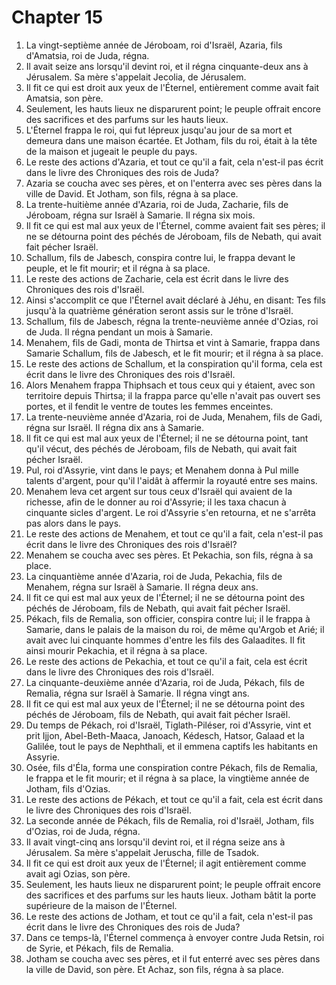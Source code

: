 # Chapter 15

1. La vingt-septième année de Jéroboam, roi d'Israël, Azaria, fils d'Amatsia, roi de Juda, régna.
2. Il avait seize ans lorsqu'il devint roi, et il régna cinquante-deux ans à Jérusalem. Sa mère s'appelait Jecolia, de Jérusalem.
3. Il fit ce qui est droit aux yeux de l'Éternel, entièrement comme avait fait Amatsia, son père.
4. Seulement, les hauts lieux ne disparurent point; le peuple offrait encore des sacrifices et des parfums sur les hauts lieux.
5. L'Éternel frappa le roi, qui fut lépreux jusqu'au jour de sa mort et demeura dans une maison écartée. Et Jotham, fils du roi, était à la tête de la maison et jugeait le peuple du pays.
6. Le reste des actions d'Azaria, et tout ce qu'il a fait, cela n'est-il pas écrit dans le livre des Chroniques des rois de Juda?
7. Azaria se coucha avec ses pères, et on l'enterra avec ses pères dans la ville de David. Et Jotham, son fils, régna à sa place.
8. La trente-huitième année d'Azaria, roi de Juda, Zacharie, fils de Jéroboam, régna sur Israël à Samarie. Il régna six mois.
9. Il fit ce qui est mal aux yeux de l'Éternel, comme avaient fait ses pères; il ne se détourna point des péchés de Jéroboam, fils de Nebath, qui avait fait pécher Israël.
10. Schallum, fils de Jabesch, conspira contre lui, le frappa devant le peuple, et le fit mourir; et il régna à sa place.
11. Le reste des actions de Zacharie, cela est écrit dans le livre des Chroniques des rois d'Israël.
12. Ainsi s'accomplit ce que l'Éternel avait déclaré à Jéhu, en disant: Tes fils jusqu'à la quatrième génération seront assis sur le trône d'Israël.
13. Schallum, fils de Jabesch, régna la trente-neuvième année d'Ozias, roi de Juda. Il régna pendant un mois à Samarie.
14. Menahem, fils de Gadi, monta de Thirtsa et vint à Samarie, frappa dans Samarie Schallum, fils de Jabesch, et le fit mourir; et il régna à sa place.
15. Le reste des actions de Schallum, et la conspiration qu'il forma, cela est écrit dans le livre des Chroniques des rois d'Israël.
16. Alors Menahem frappa Thiphsach et tous ceux qui y étaient, avec son territoire depuis Thirtsa; il la frappa parce qu'elle n'avait pas ouvert ses portes, et il fendit le ventre de toutes les femmes enceintes.
17. La trente-neuvième année d'Azaria, roi de Juda, Menahem, fils de Gadi, régna sur Israël. Il régna dix ans à Samarie.
18. Il fit ce qui est mal aux yeux de l'Éternel; il ne se détourna point, tant qu'il vécut, des péchés de Jéroboam, fils de Nebath, qui avait fait pécher Israël.
19. Pul, roi d'Assyrie, vint dans le pays; et Menahem donna à Pul mille talents d'argent, pour qu'il l'aidât à affermir la royauté entre ses mains.
20. Menahem leva cet argent sur tous ceux d'Israël qui avaient de la richesse, afin de le donner au roi d'Assyrie; il les taxa chacun à cinquante sicles d'argent. Le roi d'Assyrie s'en retourna, et ne s'arrêta pas alors dans le pays.
21. Le reste des actions de Menahem, et tout ce qu'il a fait, cela n'est-il pas écrit dans le livre des Chroniques des rois d'Israël?
22. Menahem se coucha avec ses pères. Et Pekachia, son fils, régna à sa place.
23. La cinquantième année d'Azaria, roi de Juda, Pekachia, fils de Menahem, régna sur Israël à Samarie. Il régna deux ans.
24. Il fit ce qui est mal aux yeux de l'Éternel; il ne se détourna point des péchés de Jéroboam, fils de Nebath, qui avait fait pécher Israël.
25. Pékach, fils de Remalia, son officier, conspira contre lui; il le frappa à Samarie, dans le palais de la maison du roi, de même qu'Argob et Arié; il avait avec lui cinquante hommes d'entre les fils des Galaadites. Il fit ainsi mourir Pekachia, et il régna à sa place.
26. Le reste des actions de Pekachia, et tout ce qu'il a fait, cela est écrit dans le livre des Chroniques des rois d'Israël.
27. La cinquante-deuxième année d'Azaria, roi de Juda, Pékach, fils de Remalia, régna sur Israël à Samarie. Il régna vingt ans.
28. Il fit ce qui est mal aux yeux de l'Éternel; il ne se détourna point des péchés de Jéroboam, fils de Nebath, qui avait fait pécher Israël.
29. Du temps de Pékach, roi d'Israël, Tiglath-Piléser, roi d'Assyrie, vint et prit Ijjon, Abel-Beth-Maaca, Janoach, Kédesch, Hatsor, Galaad et la Galilée, tout le pays de Nephthali, et il emmena captifs les habitants en Assyrie.
30. Osée, fils d'Éla, forma une conspiration contre Pékach, fils de Remalia, le frappa et le fit mourir; et il régna à sa place, la vingtième année de Jotham, fils d'Ozias.
31. Le reste des actions de Pékach, et tout ce qu'il a fait, cela est écrit dans le livre des Chroniques des rois d'Israël.
32. La seconde année de Pékach, fils de Remalia, roi d'Israël, Jotham, fils d'Ozias, roi de Juda, régna.
33. Il avait vingt-cinq ans lorsqu'il devint roi, et il régna seize ans à Jérusalem. Sa mère s'appelait Jeruscha, fille de Tsadok.
34. Il fit ce qui est droit aux yeux de l'Éternel; il agit entièrement comme avait agi Ozias, son père.
35. Seulement, les hauts lieux ne disparurent point; le peuple offrait encore des sacrifices et des parfums sur les hauts lieux. Jotham bâtit la porte supérieure de la maison de l'Éternel.
36. Le reste des actions de Jotham, et tout ce qu'il a fait, cela n'est-il pas écrit dans le livre des Chroniques des rois de Juda?
37. Dans ce temps-là, l'Éternel commença à envoyer contre Juda Retsin, roi de Syrie, et Pékach, fils de Remalia.
38. Jotham se coucha avec ses pères, et il fut enterré avec ses pères dans la ville de David, son père. Et Achaz, son fils, régna à sa place.

